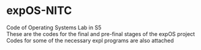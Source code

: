 # expOS-NITC
Code of Operating Systems Lab in S5
<br>
These are the codes for the final and pre-final stages of the expOS project 
<br>
Codes for some of the necessary expl programs are also attached
<br>
